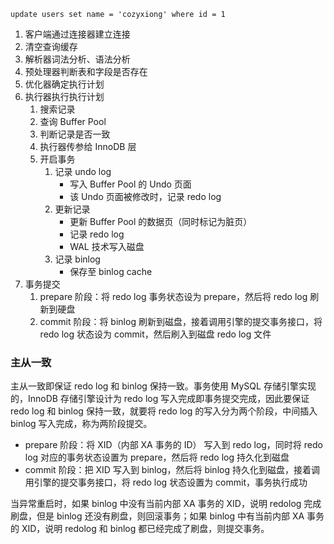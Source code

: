 ```
update users set name = 'cozyxiong' where id = 1
```
1. 客户端通过连接器建立连接
2. 清空查询缓存
3. 解析器词法分析、语法分析
4. 预处理器判断表和字段是否存在
5. 优化器确定执行计划
6. 执行器执行执行计划
   1. 搜索记录
   2. 查询 Buffer Pool
   3. 判断记录是否一致
   4. 执行器传参给 InnoDB 层
   5. 开启事务
      1. 记录 undo log
         - 写入 Buffer Pool 的 Undo 页面
         - 该 Undo 页面被修改时，记录 redo log
      2. 更新记录
         - 更新 Buffer Pool 的数据页（同时标记为脏页）
         - 记录 redo log
         -  WAL 技术写入磁盘
       3. 记录 binlog
          - 保存至 binlog cache
6. 事务提交
   1. prepare 阶段：将 redo log 事务状态设为 prepare，然后将 redo log 刷新到硬盘
   2. commit 阶段：将 binlog 刷新到磁盘，接着调用引擎的提交事务接口，将 redo log 状态设为 commit，然后刷入到磁盘 redo log 文件


### 主从一致
主从一致即保证 redo log 和 binlog 保持一致。事务使用 MySQL 存储引擎实现的，InnoDB 存储引擎设计为 redo log 写入完成即事务提交完成，因此要保证 redo log 和 binlog 保持一致，就要将 redo log 的写入分为两个阶段，中间插入 binlog 写入完成，称为两阶段提交。
- prepare 阶段：将 XID（内部 XA 事务的 ID） 写入到 redo log，同时将 redo log 对应的事务状态设置为 prepare，然后将 redo log 持久化到磁盘
- commit 阶段：把 XID 写入到 binlog，然后将 binlog 持久化到磁盘，接着调用引擎的提交事务接口，将 redo log 状态设置为 commit，事务执行成功

当异常重启时，如果 binlog 中没有当前内部 XA 事务的 XID，说明 redolog 完成刷盘，但是 binlog 还没有刷盘，则回滚事务；如果 binlog 中有当前内部 XA 事务的 XID，说明 redolog 和 binlog 都已经完成了刷盘，则提交事务。
